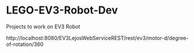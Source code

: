 # LEGO-EV3-Robot-Dev
Projects to work on EV3 Robot

http://localhost:8080/EV3LejosWebServiceREST/rest/ev3/motor-d/degree-of-rotation/360
